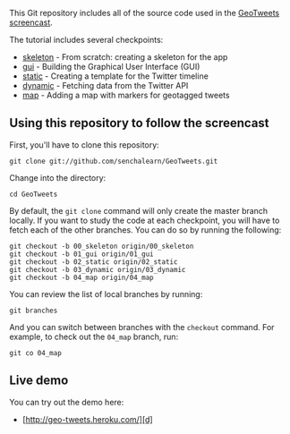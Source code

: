 This Git repository includes all of the source code used in the [GeoTweets screencast][tutorial].

The tutorial includes several checkpoints:

* [skeleton][00] - From scratch: creating a skeleton for the app
* [gui][01] - Building the Graphical User Interface (GUI)
* [static][02] - Creating a template for the Twitter timeline
* [dynamic][03] - Fetching data from the Twitter API
* [map][04] - Adding a map with markers for geotagged tweets

Using this repository to follow the screencast
----------------------------------------------

First, you'll have to clone this repository:

    git clone git://github.com/senchalearn/GeoTweets.git

Change into the directory:

    cd GeoTweets

By default, the `git clone` command will only create the master branch locally. If you want to study the code at each checkpoint, you will have to fetch each of the other branches. You can do so by running the following:

    git checkout -b 00_skeleton origin/00_skeleton
    git checkout -b 01_gui origin/01_gui
    git checkout -b 02_static origin/02_static
    git checkout -b 03_dynamic origin/03_dynamic
    git checkout -b 04_map origin/04_map

You can review the list of local branches by running:

    git branches

And you can switch between branches with the `checkout` command. For example, to check out the `04_map` branch, run:

    git co 04_map


Live demo
---------

You can try out the demo here:

* [http://geo-tweets.heroku.com/][d]


[tutorial]: http://vimeo.com/15672696

[00]: https://github.com/senchalearn/GeoTweets/tree/00_skeleton
[01]: https://github.com/senchalearn/GeoTweets/tree/01_gui
[02]: https://github.com/senchalearn/GeoTweets/tree/02_static
[03]: https://github.com/senchalearn/GeoTweets/tree/03_dynamic
[04]: https://github.com/senchalearn/GeoTweets/tree/04_map

[d]: http://geo-tweets.heroku.com/
